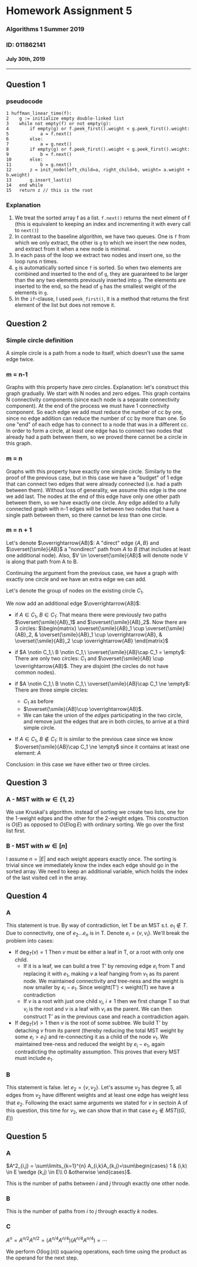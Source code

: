 # Homework Assignment 5
### Algorithms 1 Summer 2019
### ID: 011862141
#### July 30th, 2019
---

## Question 1
### pseudocode
```
1 huffman_linear_time(f):
2    g := initialize empty double-linked list
3    while not empty(f) or not empty(g):
4        if empty(g) or f.peek_first().weight < g.peek_first().weight:
5            a = f.next()
6        else:
7            a = g.next()
8        if empty(g) or f.peek_first().weight < g.peek_first().weight:
9            b = f.next()
10       else:
11           b = g.next()
12       z = init_node(left_child=a, right_child=b, weight= a.weight + b.weight)
13       g.insert_last(z)
14   end while
15   return z // this is the root
```

### Explanation
1. We treat the sorted array f as a list. `f.next()` returns the next elment of f (this is equivalent to keeping an index and incrementing it with every call to `next()`)
1. In contrast to the baseline algorithm, we have two queues. One is `f` from which we only extract, the other is `g` to which we insert the new nodes, and extract from it when a new node is minimal.
1. In each pass of the loop we extract two nodes and insert one, so the loop runs $n$ times.
1. `g` is automatically sorted since `f` is sorted. So when two elements are combined and inserted to the end of `g`, they are guaranteed to be larger than the any two elements previously inserted into `g`. The elements are inserted to the end, so the head of `g` has the smallest weight of the elements in `g`.
1. In the `if`-clause, I used `peek_first()`, it is a method that returns the first element of the list but does not remove it.



## Question 2
### Simple circle definition
A simple circle is a path from a node to itself, which doesn't use the same edge twice.
### m = n-1 
Graphs with this property have zero circles. Explanation: let's construct this graph gradually. We start with N nodes and zero edges. This graph contains N connectivity components (since each node is a separate connectivity component). At the end of the process we must have 1 connectivity component. So each edge we add must reduce the number of cc by one, since no edge addition can reduce the number of cc by more than one. So one "end" of each edge has to connect to a node  that was in a different cc. In order to form a circle, at least one edge has to connect two nodes that already had a path between them, so we proved there cannot be a circle in this graph.

### m = n
Graphs with this property have exactly one simple circle. 
Similarly to the proof of the previous case, but in this case we have a "budget" of 1 edge that can connect two edges that were already connected (i.e. had a path between them). Without loss of generality, we assume this edge is the one we add last. The nodes at the end of this edge have only one other path between them, so we have exactly one circle. Any edge added to a fully connected graph with n-1 edges will be between two nodes that have a single path between them, so there cannot be _less_ than one circle.

### m = n + 1
Let's denote $\overrightarrow{AB}$: A "direct" edge $\{A,B\}$ and $\overset{\smile}{AB}$ a "nondirect" path from $A$ to $B$ (that includes at least one additional node). Also, $V \in \overset{\smile}{AB}$ will denote node V is along that path from A to B.

Continuing the argument from the previous case, we have a graph with exactly one circle and we have an extra edge we can add.

Let's denote the group of nodes on the existing circle $C_1$.

We now add an additional edge $\overrightarrow{AB}$:
* if $A \in C_1,\ B \in C_1$: That means there were previously two paths $\overset{\smile}{AB}_1$ and $\overset{\smile}{AB}_2$. Now there are 3 circles: 
$\begin{matrix}
\overset{\smile}{AB}_1 \cup \overset{\smile}{AB}_2, & \overset{\smile}{AB}_1 \cup \overrightarrow{AB}, & \overset{\smile}{AB}_2 \cup \overrightarrow{AB}
\end{matrix}$

* if $A \notin C_1,\ B \notin C_1,\ \overset{\smile}{AB}\cap C_1 = \empty$: There are only two circles: $C_1$ and $\overset{\smile}{AB} \cup \overrightarrow{AB}$. They are disjoint (the circles do not have common nodes).
* if $A \notin C_1,\ B \notin C_1,\ \overset{\smile}{AB}\cap C_1 \ne \empty$: There are three simple circles:
    * $C_1$ as before
    * $\overset{\smile}{AB}\cup \overrightarrow{AB}$. 
    * We can take the union of the _edges_ participating in the two circle, and remove just the edges that are in both circles, to arrive at a third simple circle. 
* If $A \in C_1,\ B \notin C_1$: It is similar to the previous case since we know $\overset{\smile}{AB}\cap C_1 \ne \empty$ since it contains at least one element: $A$


Conclusion: in this case we have either two or three circles.


## Question 3
### A - MST with $w \in \{1,2\}$
We use Kruskal's algorithm. instead of sorting we create two lists, one for the 1-weight edges and the other for the 2-weight edges. This construction is $O(E)$ as opposed to $O(E\log E)$ with ordinary sorting.  We go over the first list first.
### B - MST with $w \in [n]$
I assume $n=|E|$ and each weight appears exactly once. 
The sorting is trivial since we immediately know the index each edge should go in the sorted array. We need to keep an additional variable, which holds the index of the last visited cell in the array.

## Question 4
### A
This statement is true. By way of contradiction, let T be an MST s.t. $e_1 \notin T$. Due to connectivity, one of $e_2 \ldots e_n$ is in T. 
Denote $e_i = \{v,v_i\}$. 
We'll break the problem into cases:
* If $\deg_{T}(v)=1$ Then $v$ must be either a leaf in T, or a root with only one child. 
    * If it is a leaf, we can build a tree T' by removing edge $e_i$ from T and replacing it with $e_1$, making $v$ a leaf hanging from $v_1$ as its parent node. We maintained connectivity and tree-ness and the weight is now smaller by $e_i-e_1$. Since weight(T') < weight(T) we have a contradiction
    * If $v$ is a root with just one child $v_i,\ i \ne 1$ then we first change T so that $v_i$ is the root and $v$ is a leaf with $v_i$ as the parent. We can then construct T' as in the previous case and reach a contradiction again.
* If $\deg_{T}(v)\gt 1$ then $v$ is the root of some subtree. We build T' by detaching $v$ from its parent (thereby reducing the total MST weight by some $e_i \gt e_1$) and re-connecting it as a child of the node $v_1$. We maintained tree-ness and reduced the weight by $e_i-e_1$, again contradicting the optimality assumption.
This proves that every MST must include $e_1$.

### B
This statement is false. let $e_2 = \{v, v_2\}$. Let's assume $v_2$ has degree 5, all edges from $v_2$ have different weights and at least one edge has weight less that $e_2$. Following the exact same arguments we stated for $v$ in sectoin A of this question, this time for $v_2$, we can show that in that case $e_2 \notin MST((G,E))$

## Question 5

### A

$A^2_{i,j} = \sum\limits_{k=1}^{n} A_{i,k}A_{k,j}=\sum\begin{cases} 1 & (i,k) \in E \wedge (k,j) \in E\\
0 &otherwise \end{cases}$.

This is the number of paths between $i$ and $j$ through exactly one other node.

### B
This is the number of paths from $i$ to $j$ through exactly $k$ nodes.

### C
$A^n = A^{n/2}A^{n/2}=(A^{n/4}A^{n/4})(A^{n/4}A^{n/4})= \cdots$

We perform $O(\log(n))$ squaring operations, each time using the product as the operand for the next step.


